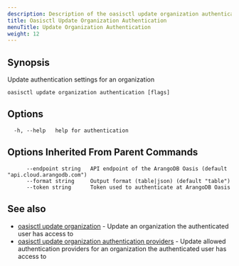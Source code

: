 ```yaml
---
description: Description of the oasisctl update organization authentication command
title: Oasisctl Update Organization Authentication
menuTitle: Update Organization Authentication
weight: 12
---
```

## Synopsis
Update authentication settings for an organization

```
oasisctl update organization authentication [flags]
```

## Options
```
  -h, --help   help for authentication
```

## Options Inherited From Parent Commands
```
      --endpoint string   API endpoint of the ArangoDB Oasis (default "api.cloud.arangodb.com")
      --format string     Output format (table|json) (default "table")
      --token string      Token used to authenticate at ArangoDB Oasis
```

## See also
* [oasisctl update organization](update-organization.md)	 - Update an organization the authenticated user has access to
* [oasisctl update organization authentication providers](update-organization-authentication-providers.md)	 - Update allowed authentication providers for an organization the authenticated user has access to

